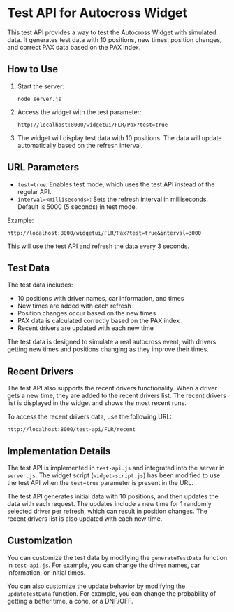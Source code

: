# Test API for Autocross Widget

This test API provides a way to test the Autocross Widget with simulated data. It generates test data with 10 positions, new times, position changes, and correct PAX data based on the PAX index.

## How to Use

1. Start the server:
   ```
   node server.js
   ```

2. Access the widget with the test parameter:
   ```
   http://localhost:8000/widgetui/FLR/Pax?test=true
   ```

3. The widget will display test data with 10 positions. The data will update automatically based on the refresh interval.

## URL Parameters

- `test=true`: Enables test mode, which uses the test API instead of the regular API.
- `interval=<milliseconds>`: Sets the refresh interval in milliseconds. Default is 5000 (5 seconds) in test mode.

Example:
```
http://localhost:8000/widgetui/FLR/Pax?test=true&interval=3000
```
This will use the test API and refresh the data every 3 seconds.

## Test Data

The test data includes:
- 10 positions with driver names, car information, and times
- New times are added with each refresh
- Position changes occur based on the new times
- PAX data is calculated correctly based on the PAX index
- Recent drivers are updated with each new time

The test data is designed to simulate a real autocross event, with drivers getting new times and positions changing as they improve their times.

## Recent Drivers

The test API also supports the recent drivers functionality. When a driver gets a new time, they are added to the recent drivers list. The recent drivers list is displayed in the widget and shows the most recent runs.

To access the recent drivers data, use the following URL:
```
http://localhost:8000/test-api/FLR/recent
```

## Implementation Details

The test API is implemented in `test-api.js` and integrated into the server in `server.js`. The widget script (`widget-script.js`) has been modified to use the test API when the `test=true` parameter is present in the URL.

The test API generates initial data with 10 positions, and then updates the data with each request. The updates include a new time for 1 randomly selected driver per refresh, which can result in position changes. The recent drivers list is also updated with each new time.

## Customization

You can customize the test data by modifying the `generateTestData` function in `test-api.js`. For example, you can change the driver names, car information, or initial times.

You can also customize the update behavior by modifying the `updateTestData` function. For example, you can change the probability of getting a better time, a cone, or a DNF/OFF.
